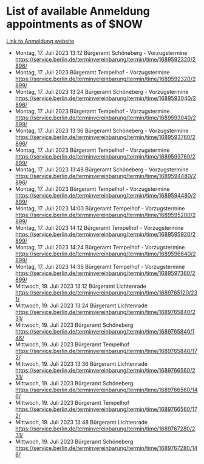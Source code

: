 # List of available Anmeldung appointments as of $NOW
[Link to Anmeldung website](https://service.berlin.de/terminvereinbarung/termin/tag.php?termin=1&anliegen[]=120686&dienstleisterlist=122210,122217,327316,122219,327312,122227,327314,122231,327346,122243,327348,122254,122252,329742,122260,329745,122262,329748,122271,327278,122273,327274,122277,327276,330436,122280,327294,122282,327290,122284,327292,122291,327270,122285,327266,122286,327264,122296,327268,150230,329760,122297,327286,122294,327284,122312,329763,122314,329775,122304,327330,122311,327334,122309,327332,317869,122281,327352,122279,329772,122283,122276,327324,122274,327326,122267,329766,122246,327318,122251,327320,122257,327322,122208,327298,122226,327300&herkunft=http%3A%2F%2Fservice.berlin.de%2Fdienstleistung%2F120686%2F)
- Montag, 17. Juli 2023 13:12 Bürgeramt Schöneberg - Vorzugstermine https://service.berlin.de/terminvereinbarung/termin/time/1689592320/2896/
- Montag, 17. Juli 2023  Bürgeramt Tempelhof - Vorzugstermine https://service.berlin.de/terminvereinbarung/termin/time/1689592320/2899/
- Montag, 17. Juli 2023 13:24 Bürgeramt Schöneberg - Vorzugstermine https://service.berlin.de/terminvereinbarung/termin/time/1689593040/2896/
- Montag, 17. Juli 2023  Bürgeramt Tempelhof - Vorzugstermine https://service.berlin.de/terminvereinbarung/termin/time/1689593040/2899/
- Montag, 17. Juli 2023 13:36 Bürgeramt Schöneberg - Vorzugstermine https://service.berlin.de/terminvereinbarung/termin/time/1689593760/2896/
- Montag, 17. Juli 2023  Bürgeramt Tempelhof - Vorzugstermine https://service.berlin.de/terminvereinbarung/termin/time/1689593760/2899/
- Montag, 17. Juli 2023 13:48 Bürgeramt Schöneberg - Vorzugstermine https://service.berlin.de/terminvereinbarung/termin/time/1689594480/2896/
- Montag, 17. Juli 2023  Bürgeramt Tempelhof - Vorzugstermine https://service.berlin.de/terminvereinbarung/termin/time/1689594480/2899/
- Montag, 17. Juli 2023 14:00 Bürgeramt Tempelhof - Vorzugstermine https://service.berlin.de/terminvereinbarung/termin/time/1689595200/2899/
- Montag, 17. Juli 2023 14:12 Bürgeramt Tempelhof - Vorzugstermine https://service.berlin.de/terminvereinbarung/termin/time/1689595920/2899/
- Montag, 17. Juli 2023 14:24 Bürgeramt Tempelhof - Vorzugstermine https://service.berlin.de/terminvereinbarung/termin/time/1689596640/2899/
- Montag, 17. Juli 2023 14:36 Bürgeramt Tempelhof - Vorzugstermine https://service.berlin.de/terminvereinbarung/termin/time/1689597360/2899/
- Mittwoch, 19. Juli 2023 13:12 Bürgeramt Lichtenrade https://service.berlin.de/terminvereinbarung/termin/time/1689765120/231/
- Mittwoch, 19. Juli 2023 13:24 Bürgeramt Lichtenrade https://service.berlin.de/terminvereinbarung/termin/time/1689765840/231/
- Mittwoch, 19. Juli 2023  Bürgeramt Schöneberg https://service.berlin.de/terminvereinbarung/termin/time/1689765840/146/
- Mittwoch, 19. Juli 2023  Bürgeramt Tempelhof https://service.berlin.de/terminvereinbarung/termin/time/1689765840/172/
- Mittwoch, 19. Juli 2023 13:36 Bürgeramt Lichtenrade https://service.berlin.de/terminvereinbarung/termin/time/1689766560/231/
- Mittwoch, 19. Juli 2023  Bürgeramt Schöneberg https://service.berlin.de/terminvereinbarung/termin/time/1689766560/146/
- Mittwoch, 19. Juli 2023  Bürgeramt Tempelhof https://service.berlin.de/terminvereinbarung/termin/time/1689766560/172/
- Mittwoch, 19. Juli 2023 13:48 Bürgeramt Lichtenrade https://service.berlin.de/terminvereinbarung/termin/time/1689767280/231/
- Mittwoch, 19. Juli 2023  Bürgeramt Schöneberg https://service.berlin.de/terminvereinbarung/termin/time/1689767280/146/

